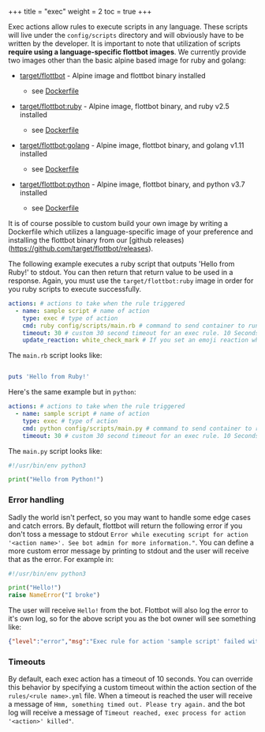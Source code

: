 +++
title = "exec"
weight = 2
toc = true
+++

Exec actions allow rules to execute scripts in any language. These scripts will live under the `config/scripts` directory and will obviously have to be written by the developer. It is important to note that utilization of scripts **require using a language-specific flottbot images**. We currently provide two images other than the basic alpine based image for ruby and golang:

* [target/flottbot](https://hub.docker.com/r/target/flottbot) - Alpine image and flottbot binary installed
  * see [Dockerfile](https://github.com/target/flottbot/blob/master/docker/Dockerfile)

* [target/flottbot:ruby](https://hub.docker.com/r/target/flottbot) - Alpine image, flottbot binary, and ruby v2.5 installed
  * see [Dockerfile](https://github.com/target/flottbot/blob/master/docker/Dockerfile.ruby)

* [target/flottbot:golang](https://hub.docker.com/r/target/flottbot) - Alpine image, flottbot binary, and golang v1.11 installed
  * see [Dockerfile](https://github.com/target/flottbot/blob/master/docker/Dockerfile.golang)

* [target/flottbot:python](https://hub.docker.com/r/target/flottbot) - Alpine image, flottbot binary, and python v3.7 installed
  * see [Dockerfile](https://github.com/target/flottbot/blob/master/docker/Dockerfile.python)

It is of course possible to custom build your own image by writing a Dockerfile which utilizes a language-specific image of your preference and installing the flottbot binary from our [github releases)(https://github.com/target/flottbot/releases).

The following example executes a ruby script that outputs 'Hello from Ruby!' to stdout. You can then return that return value to be used in a response. Again, you must use the `target/flottbot:ruby` image in order for you ruby scripts to execute successfully.

```yaml
actions: # actions to take when the rule triggered
  - name: sample script # name of action
    type: exec # type of action
    cmd: ruby config/scripts/main.rb # command to send container to run your script.
    timeout: 30 # custom 30 second timeout for an exec rule. 10 Seconds is the default.
    update_reaction: white_check_mark # If you set an emoji reaction when the rule was matched, you can include this field to update the reaction when the script completes. You can use templating in this field as well for advanced usage.
```

The `main.rb` script looks like:

```ruby

puts 'Hello from Ruby!'
```

Here's the same example but in `python`:

```yaml
actions: # actions to take when the rule triggered
  - name: sample script # name of action
    type: exec # type of action
    cmd: python config/scripts/main.py # command to send container to run your script.
    timeout: 30 # custom 30 second timeout for an exec rule. 10 Seconds is the default.
```

The `main.py` script looks like:

```python
#!/usr/bin/env python3

print("Hello from Python!")
```

### Error handling

Sadly the world isn't perfect, so you may want to handle some edge cases and catch errors. By default, flottbot will return the following error if you don't toss a message to stdout `Error while executing script for action '<action name>'. See bot admin for more information."`. You can define a more custom error message by printing to stdout and the user will receive that as the error. For example in:

```python
#!/usr/bin/env python3

print("Hello!")
raise NameError("I broke")
```

The user will receive `Hello!` from the bot. Flottbot will also log the error to it's own log, so for the above script you as the bot owner will see something like:

```json
{"level":"error","msg":"Exec rule for action 'sample script' failed with exit status 1: Traceback (most recent call last):\n File "config/scripts/main.py", line 6, in \u003cmodule\u003e\n raise NameError("I broke")\nNameError: I broke\n","time":"2018-02-07T22:04:14-06:00"}
```

### Timeouts

By default, each exec action has a timeout of 10 seconds. You can override this behavior by specifying a custom timeout within the action section of the `rules/<rule name>.yml` file. When a timeout is reached the user will receive a message of `Hmm, something timed out. Please try again.` and the bot log will receive a message of `Timeout reached, exec process for action '<action>' killed"`.
